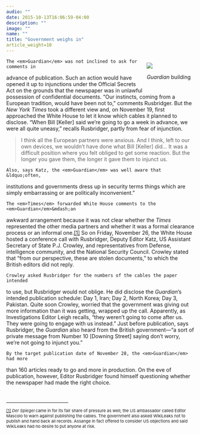 ```yaml
---
audio: ""
date: 2015-10-13T16:06:59-04:00
description: ""
image: ""
name: ""
title: "Government weighs in"
article_weight=10
---
```

<div style="float: right; padding: 10px;">
	<img src="../../files/photos/491/guardian_building.jpg" /><br />
	<p class="caption">
		<i>Guardian</i> building
	</p>
</div>

	The <em>Guardian</em> was not inclined to ask for comments in 
advance of publication. Such an action would have opened it up to 
injunctions under the Official Secrets Act on the grounds that the 
newspaper was in unlawful possession of confidential documents. 
&ldquo;Our instincts, coming from a European tradition, would have 
been not to,&rdquo; comments Rusbridger. But the <em>New York Times</em> 
took a different view and, on November 19, first approached the 
White House to let it know which cables it planned to disclose. 
&ldquo;When Bill [Keller] said we&rsquo;re going to go a week in 
advance, we were all quite uneasy,&rdquo; recalls Rusbridger, 
partly from fear of injunction.
	
<blockquote>
	<p>
		I think all the European partners were anxious. And I think, 
		left to our own devices, we wouldn&rsquo;t have done what 
		Bill [Keller] did&hellip; It was a difficult position where 
		you felt obliged to get some reaction. But the longer you 
		gave them, the longer it gave them to injunct us.
	</p>
</blockquote>

	Also, says Katz, the <em>Guardian</em> was well aware that &ldquo;often, 
institutions and governments dress up in security terms things which are simply 
embarrassing or are politically inconvenient.&rdquo;

	The <em>Times</em> forwarded White House comments to the <em>Guardian</em>&mdash;an 
awkward arrangement because it was not clear whether the <em>Times</em> represented 
the other media partners and whether it was a formal clearance process or an informal 
one.<a href="case_id_70_id_634_pid_0.html#_ftn1" name="_ftnref1" title="">[1]</a> So 
on Friday, November 26, the White House hosted a conference call with Rusbridger, 
Deputy Editor Katz, US Assistant Secretary of State P.J. Crowley, and 
representatives from Defense, intelligence community, and the National 
Security Council. Crowley stated that &ldquo;from our perspective, these 
are stolen documents,&rdquo; to which the British editors did not reply.

	Crowley asked Rusbridger for the numbers of the cables the paper intended 
to use, but Rusbridger would not oblige. He did disclose the <em>Guardian</em>&rsquo;s 
intended publication schedule: Day 1, Iran; Day 2, North Korea; Day 3, Pakistan. Quite 
soon Crowley, worried that the government was giving out more information than it was 
getting, wrapped up the call. Apparently, as Investigations Editor Leigh recalls, 
&ldquo;they weren&rsquo;t going to come after us. They were going to engage with us 
instead.&rdquo; Just before publication, says Rusbridger, the <em>Guardian</em> also 
heard from the British government&mdash;&ldquo;a sort of private message from Number 
10 [Downing Street] saying don&rsquo;t worry, we&rsquo;re not going to injunct you.&rdquo;

	By the target publication date of November 28, the <em>Guardian</em> had more 
than 160 articles ready to go and more in production. On the eve of publication, 
however, Editor Rusbridger found himself questioning whether the newspaper 
had made the right choice.

<div>
	<br clear="all" />
	<hr align="left" size="1" width="33%" />
	<div id="ftn1">
		<p>
			<span style="font-size: 11px;">
			<a href="case_id_70_id_634_pid_0.html#_ftnref1" name="_ftn1" title="">[1]</a> 
			<em>Der Spiegel</em> came in for its fair share of pressure as well; 
			the US ambassador called Editor Mascolo to warn against publishing the cables. 
			The government also asked WikiLeaks not to publish and hand back all records. 
			Assange in fact offered to consider US objections and said WikiLeaks had no 
			desire to put anyone at risk.
			</span>
		</p>
	</div>
</div>
</div>

